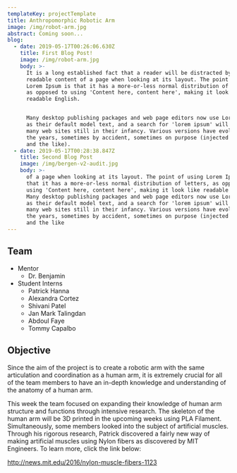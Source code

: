 ```yaml
---
templateKey: projectTemplate
title: Anthropomorphic Robotic Arm
image: /img/robot-arm.jpg
abstract: Coming soon...
blog:
  - date: 2019-05-17T00:26:06.630Z
    title: First Blog Post!
    image: /img/robot-arm.jpg
    body: >-
      It is a long established fact that a reader will be distracted by the
      readable content of a page when looking at its layout. The point of using
      Lorem Ipsum is that it has a more-or-less normal distribution of letters,
      as opposed to using 'Content here, content here', making it look like
      readable English. 


      Many desktop publishing packages and web page editors now use Lorem Ipsum
      as their default model text, and a search for 'lorem ipsum' will uncover
      many web sites still in their infancy. Various versions have evolved over
      the years, sometimes by accident, sometimes on purpose (injected humour
      and the like).
  - date: 2019-05-17T00:28:38.847Z
    title: Second Blog Post
    image: /img/bergen-v2-audit.jpg
    body: >-
      of a page when looking at its layout. The point of using Lorem Ipsum is
      that it has a more-or-less normal distribution of letters, as opposed to
      using 'Content here, content here', making it look like readable English.
      Many desktop publishing packages and web page editors now use Lorem Ipsum
      as their default model text, and a search for 'lorem ipsum' will uncover
      many web sites still in their infancy. Various versions have evolved over
      the years, sometimes by accident, sometimes on purpose (injected humour
      and the like
---
```

## Team

* Mentor
  * Dr. Benjamin
* Student Interns
  * Patrick Hanna
  * Alexandra Cortez
  * Shivani Patel
  * Jan Mark Talingdan
  * Abdoul Faye
  * Tommy Capalbo

## Objective

Since the aim of the project is to create a robotic arm with the same articulation and coordination as a human arm, it is extremely crucial for all of the team members to have an in-depth knowledge and understanding of the anatomy of a human arm. 

This week the team focused on expanding their knowledge of human arm structure and functions through intensive research. The skeleton of the human arm will be 3D printed in the upcoming weeks using PLA Filament. Simultaneously, some members looked into the subject of artificial muscles. Through his rigorous research, Patrick discovered a fairly new way of making artificial muscles using Nylon fibers as discovered by MIT Engineers. To learn more, click the link below:

<http://news.mit.edu/2016/nylon-muscle-fibers-1123>

